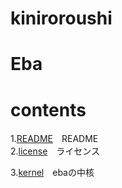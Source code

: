 kiniroroushi
====
# Eba

# contents
1.[README](/README.md)　README  
2.[license](/license)　ライセンス　　

3.[kernel](/kernel)　ebaの中核 


